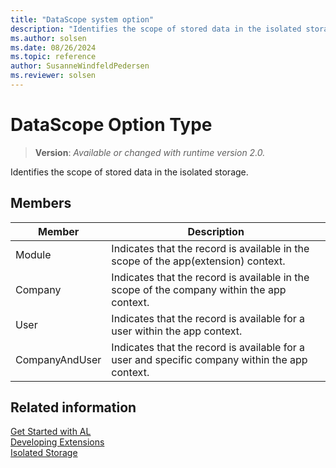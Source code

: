 ```yaml
---
title: "DataScope system option"
description: "Identifies the scope of stored data in the isolated storage."
ms.author: solsen
ms.date: 08/26/2024
ms.topic: reference
author: SusanneWindfeldPedersen
ms.reviewer: solsen
---
```

[//]: # (START>DO_NOT_EDIT)
[//]: # (IMPORTANT:Do not edit any of the content between here and the END>DO_NOT_EDIT.)
[//]: # (Any modifications should be made in the .xml files in the ModernDev repo.)
# DataScope Option Type
> **Version**: _Available or changed with runtime version 2.0._

Identifies the scope of stored data in the isolated storage.

## Members
|  Member  |  Description  |
|----------------|---------------|
|Module|Indicates that the record is available in the scope of the app(extension) context.|
|Company|Indicates that the record is available in the scope of the company within the app context.|
|User|Indicates that the record is available for a user within the app context.|
|CompanyAndUser|Indicates that the record is available for a user and specific company within the app context.|

[//]: # (IMPORTANT: END>DO_NOT_EDIT)


## Related information

[Get Started with AL](../../devenv-get-started.md)  
[Developing Extensions](../../devenv-dev-overview.md)  
[Isolated Storage](../../devenv-isolated-storage.md)